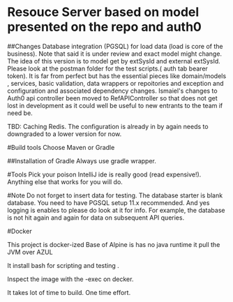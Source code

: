 # Resouce Server based on model presented on the repo and auth0

##Changes
Database integration (PGSQL) for load data (load is core of the business). Note that said it is under review and exact model might change. The idea of this version is to model get by extSysId and external extSysId. Please look at the postman folder for the test scripts.( auth tab bearer token). It is far from perfect but has the essential pieces like domain/models , services, basic validation, data wrappers or repoitories and exception and configuration and associated dependency changes.
Ismaiel's changes to Auth0 api  controller  been moved to RefAPIController so that does not get lost in development as it could well be useful to new entrants to the team if need be. 

TBD:
Caching Redis. The configuration is already in by again needs to downgraded to a lower version for now.

#Build tools
Choose Maven or Gradle

##Installation of Gradle
Always use gradle wrapper.

#Tools 
Pick your poison IntelliJ ide is really good (read expensive!). Anything else that works for you will do.

#Note
Do not forget to insert data for testing. The database starter is blank database. You need to have PGSQL setup 11.x recommended.  And yes logging is enables to please do look at it for info. For example, the database is not hit again and again for data on subsequent API  queries.



#Docker 

This project is docker-ized
Base of Alpine is has no java runtime it pull the JVM over AZUL

It install bash for scripting and testing . 

Inspect the image with the -exec on decker.

It takes lot of time to build. One time effort. 

 